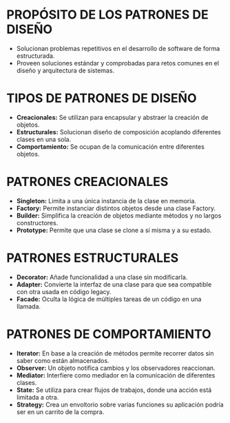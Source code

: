 # PROPÓSITO DE LOS PATRONES DE DISEÑO

- Solucionan problemas repetitivos en el desarrollo de software de forma estructurada.
- Proveen soluciones estándar y comprobadas para retos comunes en el diseño y arquitectura de sistemas.

# TIPOS DE PATRONES DE DISEÑO

-   **Creacionales:** Se utilizan para encapsular y abstraer la creación de objetos.
-  **Estructurales:** Solucionan diseño de composición acoplando diferentes clases en una sola.
- **Comportamiento:** Se ocupan de la comunicación entre diferentes objetos.

# PATRONES CREACIONALES

- **Singleton:** Limita a una única instancia de la clase en memoria.
-   **Factory:** Permite instanciar distintos objetos desde una clase Factory.
-   **Builder:** Simplifica la creación de objetos mediante métodos y no largos constructores.
- **Prototype:** Permite que una clase se clone a sí misma y a su estado.

# PATRONES ESTRUCTURALES

- **Decorator:** Añade funcionalidad a una clase sin modificarla.
-   **Adapter:** Convierte la interfaz de una clase para que sea compatible con otra usada en código legacy.
-    **Facade:** Oculta la lógica de múltiples tareas de un código en una llamada.

# PATRONES DE COMPORTAMIENTO

- **Iterator:** En base a la creación de métodos permite recorrer datos sin saber como están almacenados.
- **Observer:** Un objeto notifica cambios y los observadores reaccionan.
- **Mediator:** Interfiere como mediador en la comunicación de diferentes clases.
-    **State:** Se utiliza para crear flujos de trabajos, donde una acción está limitada a otra.
- **Strategy:** Crea un envoltorio sobre varias funciones su aplicación podría ser en un carrito de la compra.

